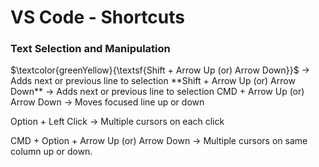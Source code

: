 # VS Code - Shortcuts

### Text Selection and Manipulation

$\textcolor{greenYellow}{\textsf{Shift + Arrow Up (or) Arrow Down}}$ -> Adds next or previous line to selection
\*\*Shift + Arrow Up (or) Arrow Down\*\* -> Adds next or previous line to selection
CMD + Arrow Up (or) Arrow Down -> Moves focused line up or down

Option + Left Click -> Multiple cursors on each click

CMD + Option + Arrow Up (or) Arrow Down -> Multiple cursors on same column up or down.
